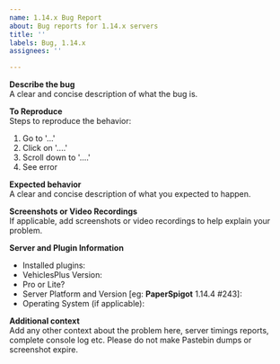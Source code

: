 ```yaml
---
name: 1.14.x Bug Report
about: Bug reports for 1.14.x servers
title: ''
labels: Bug, 1.14.x
assignees: ''

---
```


**Describe the bug**  
A clear and concise description of what the bug is.

**To Reproduce**  
Steps to reproduce the behavior:
1. Go to '...'
2. Click on '....'
3. Scroll down to '....'
4. See error

**Expected behavior**  
A clear and concise description of what you expected to happen.

**Screenshots or Video Recordings**  
If applicable, add screenshots or video recordings to help explain your problem.

**Server and Plugin Information**  
 - Installed plugins:
 - VehiclesPlus Version:
 - Pro or Lite?
 - Server Platform and Version [eg: **PaperSpigot** 1.14.4 #243]:
 - Operating System (if applicable):

**Additional context**  
Add any other context about the problem here, server timings reports, complete console log etc. Please do not make Pastebin dumps or screenshot expire.